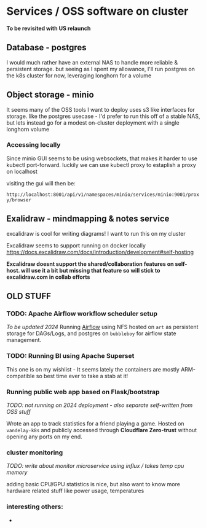 # Services / OSS software on cluster
**To be revisited with US relaunch**

## Database - postgres
I would much rather have an external NAS to handle more reliable & persistent storage. but seeing as I spent my allowance, I'll run postgres on the k8s cluster for now, leveraging longhorn for a volume

## Object storage - minio
It seems many of the OSS tools I want to deploy uses s3 like interfaces for storage. like the postgres usecase - I'd prefer to run this off of a stable NAS, but lets instead go for a modest on-cluster deployment with a single longhorn volume
### Accessing locally
Since minio GUI seems to be using websockets, that makes it harder to use kubectl port-forward. luckily we can use kubectl proxy to estaplish a proxy on localhost

visiting the gui will then be:

`http://localhost:8001/api/v1/namespaces/minio/services/minio:9001/proxy/browser`

## Exalidraw - mindmapping & notes service
excalidraw is cool for writing diagrams! I want to run this on my cluster

Excalidraw seems to support running on docker locally
https://docs.excalidraw.com/docs/introduction/development#self-hosting

**Excalidraw doesnt support the shared/collaboration features on self-host. will use it a bit but missing that feature so will stick to excalidraw.com in collab efforts**

## OLD STUFF
### TODO: Apache Airflow workflow scheduler setup
*To be updated 2024*
Running [Airflow](https://airflow.apache.org/) using NFS hosted on `art` as persistent storage for DAGs/Logs, and postgres on `bubbleboy` for airflow state management.

### TODO: Running BI using Apache Superset
This one is on my wishlist - It seems lately the containers are mostly ARM-compatible so best time ever to take a stab at it!

### Running public web app based on Flask/bootstrap 
*TODO: not running on 2024 deployment - also separate self-written from OSS stuff* 

Wrote an app to track statistics for a friend playing a game. Hosted on `vandelay-k8s` and publicly accessed through **Cloudflare Zero-trust** without opening any ports on my end.

### cluster monitoring
*TODO: write about monitor microservice using influx / takes temp cpu memory*

adding basic CPU/GPU statistics is nice, but also want to know more hardware related stuff like power usage, temperatures

### interesting others:
- 